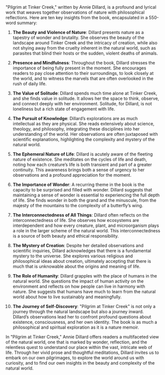 "Pilgrim at Tinker Creek," written by Annie Dillard, is a profound and lyrical work that weaves together observations of nature with philosophical reflections. Here are ten key insights from the book, encapsulated in a 550-word summary:

1. **The Beauty and Violence of Nature**: Dillard presents nature as a tapestry of wonder and brutality. She observes the beauty of the landscape around Tinker Creek and the intricacy of creation, while also not shying away from the cruelty inherent in the natural world, such as parasites that blind their hosts or the sudden, violent deaths of animals.

2. **Presence and Mindfulness**: Throughout the book, Dillard stresses the importance of being fully present in the moment. She encourages readers to pay close attention to their surroundings, to look closely at the world, and to witness the marvels that are often overlooked in the rush of daily life.

3. **The Value of Solitude**: Dillard spends much time alone at Tinker Creek, and she finds value in solitude. It allows her the space to think, observe, and connect deeply with her environment. Solitude, for Dillard, is not loneliness but a rich state of engagement with life.

4. **The Pursuit of Knowledge**: Dillard’s explorations are as much intellectual as they are physical. She reads extensively about science, theology, and philosophy, integrating these disciplines into her understanding of the world. Her observations are often juxtaposed with scientific explanations, highlighting the complexity and mystery of the natural world.

5. **The Ephemeral Nature of Life**: Dillard is acutely aware of the fleeting nature of existence. She meditates on the cycles of life and death, noting how each creature’s life is both transient and part of a greater continuity. This awareness brings both a sense of urgency to her observations and a profound appreciation for the moment.

6. **The Importance of Wonder**: A recurring theme in the book is the capacity to be surprised and filled with wonder. Dillard suggests that maintaining a sense of wonder is essential to experiencing the full depth of life. She finds wonder in both the grand and the minuscule, from the majesty of the mountains to the complexity of a butterfly’s wing.

7. **The Interconnectedness of All Things**: Dillard often reflects on the interconnectedness of life. She observes how ecosystems are interdependent and how every creature, plant, and microorganism plays a role in the larger scheme of the natural world. This interconnectedness is a source of both beauty and ethical responsibility.

8. **The Mystery of Creation**: Despite her detailed observations and scientific inquiries, Dillard acknowledges that there is a fundamental mystery to the universe. She explores various religious and philosophical ideas about creation, ultimately accepting that there is much that is unknowable about the origins and meaning of life.

9. **The Role of Humanity**: Dillard grapples with the place of humans in the natural world. She questions the impact of human activity on the environment and reflects on how people can live in harmony with nature. She suggests that humans have much to learn from the natural world about how to live sustainably and meaningfully.

10. **The Journey of Self-Discovery**: "Pilgrim at Tinker Creek" is not only a journey through the natural landscape but also a journey inward. Dillard’s observations lead her to confront profound questions about existence, consciousness, and her own identity. The book is as much a philosophical and spiritual exploration as it is a nature memoir.

In "Pilgrim at Tinker Creek," Annie Dillard offers readers a multifaceted view of the natural world, one that is marked by wonder, reflection, and the relentless quest to understand our place within the vast, intricate web of life. Through her vivid prose and thoughtful meditations, Dillard invites us to embark on our own pilgrimages, to explore the world around us with curiosity, and to find our own insights in the beauty and complexity of the natural world.